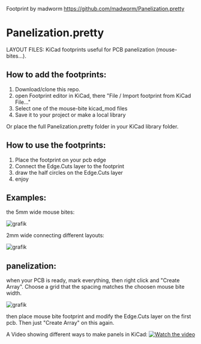 Footprint by madworm
https://github.com/madworm/Panelization.pretty


Panelization.pretty
===================

LAYOUT FILES: KiCad footprints useful for PCB panelization (mouse-bites...).

## How to add the footprints:

1. Download/clone this repo.
2. open Footprint editor in KiCad, there "File / Import footprint from KiCad File..."
3. Select one of the mouse-bite kicad_mod files
4. Save it to your project or make a local library

Or place the full Panelization.pretty folder in your KiCad library folder.

## How to use the footprints:

1. Place the footprint on your pcb edge
2. Connect the Edge.Cuts layer to the footprint
3. draw the half circles on the Edge.Cuts layer
4. enjoy

## Examples:

the 5mm wide mouse bites: 

![grafik](https://user-images.githubusercontent.com/1591573/142768275-5d10dfa5-b7f1-4350-a840-ed46f035b56c.png)

2mm wide connecting different layouts: 

![grafik](https://user-images.githubusercontent.com/1591573/142768418-415e3ee7-1b69-4f26-ba47-e184d0816b06.png)

## panelization:

when your PCB is ready, mark everything, then right click and "Create Array". Choose a grid that the spacing matches the choosen mouse bite width.

![grafik](https://user-images.githubusercontent.com/1591573/142768813-ece31682-33f7-49fe-8298-cfc120e7bace.png)

then place mouse bite footprint and modify the Edge.Cuts layer on the first pcb.  Then just "Create Array" on this again.

A Video showing different ways to make panels in KiCad:
[![Watch the video](https://user-images.githubusercontent.com/1591573/142769347-8eac12c2-11e9-4f84-a7fc-1b08710edaf1.png)](https://youtu.be/_Syjz8m-2fw)


